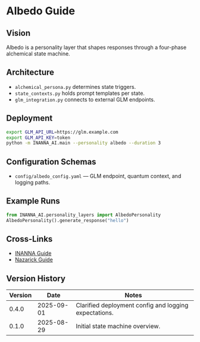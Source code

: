 # Albedo Guide

## Vision
Albedo is a personality layer that shapes responses through a four-phase alchemical state machine.

## Architecture
- `alchemical_persona.py` determines state triggers.
- `state_contexts.py` holds prompt templates per state.
- `glm_integration.py` connects to external GLM endpoints.

## Deployment
```bash
export GLM_API_URL=https://glm.example.com
export GLM_API_KEY=token
python -m INANNA_AI.main --personality albedo --duration 3
```

## Configuration Schemas
- `config/albedo_config.yaml` — GLM endpoint, quantum context, and logging paths.

## Example Runs
```python
from INANNA_AI.personality_layers import AlbedoPersonality
AlbedoPersonality().generate_response("hello")
```

## Cross-Links
- [INANNA Guide](INANNA_GUIDE.md)
- [Nazarick Guide](Nazarick_GUIDE.md)

## Version History
| Version | Date | Notes |
|---------|------|-------|
| 0.4.0 | 2025-09-01 | Clarified deployment config and logging expectations. |
| 0.1.0 | 2025-08-29 | Initial state machine overview. |
